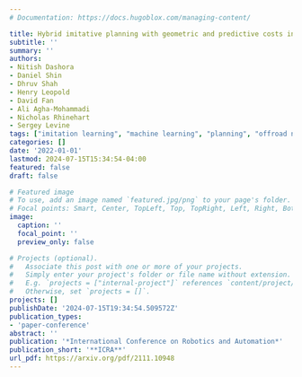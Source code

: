 ```yaml
---
# Documentation: https://docs.hugoblox.com/managing-content/

title: Hybrid imitative planning with geometric and predictive costs in off-road environments
subtitle: ''
summary: ''
authors:
- Nitish Dashora
- Daniel Shin
- Dhruv Shah
- Henry Leopold
- David Fan
- Ali Agha-Mohammadi
- Nicholas Rhinehart
- Sergey Levine
tags: ["imitation learning", "machine learning", "planning", "offroad navigation", "robotics"]
categories: []
date: '2022-01-01'
lastmod: 2024-07-15T15:34:54-04:00
featured: false
draft: false

# Featured image
# To use, add an image named `featured.jpg/png` to your page's folder.
# Focal points: Smart, Center, TopLeft, Top, TopRight, Left, Right, BottomLeft, Bottom, BottomRight.
image:
  caption: ''
  focal_point: ''
  preview_only: false

# Projects (optional).
#   Associate this post with one or more of your projects.
#   Simply enter your project's folder or file name without extension.
#   E.g. `projects = ["internal-project"]` references `content/project/deep-learning/index.md`.
#   Otherwise, set `projects = []`.
projects: []
publishDate: '2024-07-15T19:34:54.509572Z'
publication_types:
- 'paper-conference'
abstract: ''
publication: '*International Conference on Robotics and Automation*'
publication_short: '**ICRA**'
url_pdf: https://arxiv.org/pdf/2111.10948
---
```

